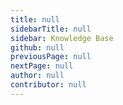 ```yaml
---
title: null
sidebarTitle: null
sidebar: Knowledge Base
github: null
previousPage: null
nextPage: null
author: null
contributor: null
---
```


